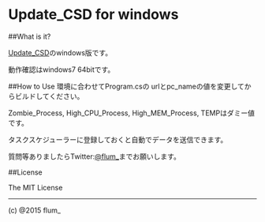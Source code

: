 Update_CSD for windows
===========

##What is it?

[Update_CSD](http://github.com/flum1025/update_csd)のwindows版です。  

動作確認はwindows7 64bitです。

##How to Use
環境に合わせてProgram.csの
urlとpc_nameの値を変更してからビルドしてください。  
  
Zombie_Process, High_CPU_Process, High_MEM_Process, TEMPはダミー値です。  
  

タスクスケジューラーに登録しておくと自動でデータを送信できます。  
  

質問等ありましたらTwitter:[@flum_](https://twitter.com/flum_)までお願いします。

##License

The MIT License

-------
(c) @2015 flum_
